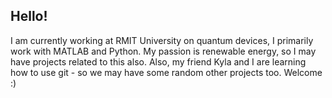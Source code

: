 ## Hello!

<!--
**krendabest/krendabest** is a ✨ _special_ ✨ repository because its `README.md` (this file) appears on your GitHub profile.

Here are some ideas to get you started:

- 🔭 I’m currently working on ...
- 🌱 I’m currently learning ...
- 👯 I’m looking to collaborate on ...
- 🤔 I’m looking for help with ...
- 💬 Ask me about ...
- 📫 How to reach me: ...
- 😄 Pronouns: ...
- ⚡ Fun fact: ...
-->

I am currently working at RMIT University on quantum devices, I primarily work with MATLAB and Python.
My passion is renewable energy, so I may have projects related to this also.
Also, my friend Kyla and I are learning how to use git - so we may have some random other projects too. Welcome :)

